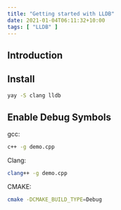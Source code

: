 ```yaml
---
title: "Getting started with LLDB"
date: 2021-01-04T06:11:32+10:00
tags: [ "LLDB" ]
---
```

## Introduction

## Install
```bash
yay -S clang lldb
```
## Enable Debug Symbols

gcc:
```bash
c++ -g demo.cpp
```

Clang:
```bash
clang++ -g demo.cpp
```

CMAKE:
```bash
cmake -DCMAKE_BUILD_TYPE=Debug
```

## 


